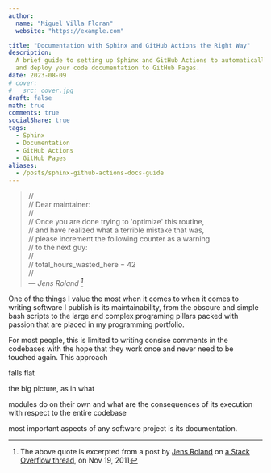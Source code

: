 ```yaml
---
author:
  name: "Miguel Villa Floran"
  website: "https://example.com"

title: "Documentation with Sphinx and GitHub Actions the Right Way"
description:
  A brief guide to setting up Sphinx and GitHub Actions to automatically build
  and deploy your code documentation to GitHub Pages.
date: 2023-08-09
# cover:
#   src: cover.jpg
draft: false
math: true
comments: true
socialShare: true
tags:
  - Sphinx
  - Documentation
  - GitHub Actions
  - GitHub Pages
aliases:
  - /posts/sphinx-github-actions-docs-guide
---
```


> // <br> // Dear maintainer:<br> // <br> // Once you are done trying to
> 'optimize' this routine, <br> // and have realized what a terrible mistake
> that was, <br> // please increment the following counter as a warning <br> //
> to the next guy: <br> // <br> // total_hours_wasted_here = 42 <br> // <br> —
> <cite>Jens Roland [^1]</cite>

[^1]:
    The above quote is excerpted from a post by
    [Jens Roland](http://jensroland.com/) on
    [a Stack Overflow thread](https://stackoverflow.com/questions/184618/what-is-the-best-comment-in-source-code-you-have-ever-encountered),
    on Nov 19, 2011

One of the things I value the most when it comes to when it comes to writing
software I publish is its maintainability, from the obscure and simple bash
scripts to the large and complex programing pillars packed with passion that are
placed in my programming portfolio.

For most people, this is limited to writing consise comments in the codebases
with the hope that they work once and never need to be touched again. This
approach

falls flat

the big picture, as in what

modules do on their own and what are the consequences of its execution with
respect to the entire codebase

most important aspects of any software project is its documentation.
